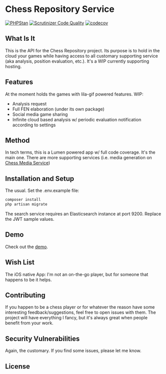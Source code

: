 # Chess Repository Service

[![PHPStan](https://img.shields.io/badge/PHPStan-enabled-brightgreen.svg?style=flat)](https://github.com/phpstan/phpstan)
[![Scrutinizer Code Quality](https://scrutinizer-ci.com/g/RichardTrujilloTorres/chess-repository-service/badges/quality-score.png?b=master)](https://scrutinizer-ci.com/g/RichardTrujilloTorres/chess-repository-service/?branch=master)
[![codecov](https://codecov.io/gh/RichardTrujilloTorres/chess-repository-service/branch/master/graph/badge.svg?token=NP34LYLVWR)](https://codecov.io/gh/RichardTrujilloTorres/chess-repository-service)


## What Is It
This is the API for the Chess Repository project. Its purpose is to hold in the cloud your games while having access
to all customary supporting service (aka analysis, position evaluation, etc.).
It's a WIP currently supporting hosting.

## Features
At the moment holds the games with lila-gif powered features. 
WIP: 
- Analysis request
- Full FEN elaboration (under its own package)
- Social media game sharing
- Infinite cloud based analysis w/ periodic evaluation notification according to settings

## Method
In tech terms, this is a Lumen powered app w/ full code coverage.
It's the main one. There are more supporting services (i.e. media generation on [Chess Media Service][link-chess-media-service])

## Installation and Setup
The usual. Set the .env.example file:

``` bash
composer install
php artisan migrate
```

The search service requires an Elasticsearch instance at port 9200.
Replace the JWT sample values.

## Demo
Check out the [demo][link-demo].

## Wish List
The iOS native App: I'm not an on-the-go player, but for someone that happens to be it helps.

## Contributing
If you happen to be a chess player or for whatever the reason have some interesting feedback/suggestions, 
feel free to open issues with them. The project will have everything I fancy, but it's always great when
people benefit from your work.

## Security Vulnerabilities
Again, the customary. If you find some issues, please let me know. 

## License

[link-chess-media-service]: https://github.com/RichardTrujilloTorres/chess-media-service
[link-demo]: https://master.d2w903qzsa9bxc.amplifyapp.com/
